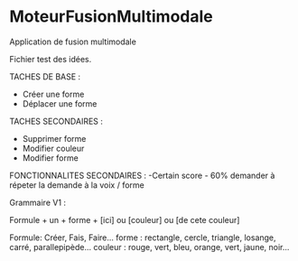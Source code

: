 # MoteurFusionMultimodale
Application de fusion multimodale

Fichier test des idées.


TACHES DE BASE : 
* Créer une forme
* Déplacer une forme
  
TACHES SECONDAIRES :
* Supprimer forme
* Modifier couleur
* Modifier forme

FONCTIONNALITES SECONDAIRES : 
-Certain score - 60% demander à répeter la demande à la voix / forme

Grammaire V1 : 

Formule + un + forme + [ici] ou [couleur] ou [de cete couleur]

Formule: Créer, Fais, Faire...
forme : rectangle, cercle, triangle, losange, carré, parallepipède...
couleur : rouge, vert, bleu, orange, vert, jaune, noir...
